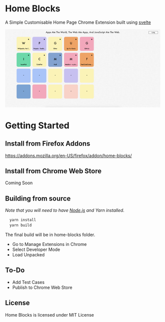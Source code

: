 # Home Blocks

A Simple Customisable Home Page Chrome Extension built using [svelte](https://svelte.technology/)

![alt text](./demo.png)

# Getting Started

## Install from Firefox Addons

https://addons.mozilla.org/en-US/firefox/addon/home-blocks/

## Install from Chrome Web Store

Coming Soon

## Building from source

*Note that you will need to have [Node.js](https://nodejs.org) and Yarn installed.*

```bash
  yarn install
  yarn build
```

The final build will be in home-blocks folder.
* Go to Manage Extensions in Chrome
* Select Developer Mode
* Load Unpacked

## To-Do
* Add Test Cases
* Publish to Chrome Web Store

## License

Home Blocks is licensed under MIT License
